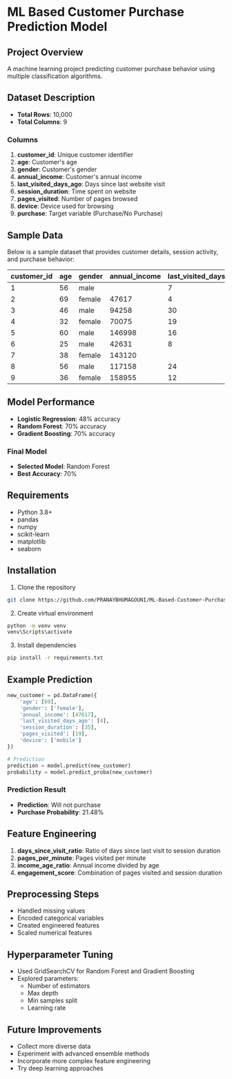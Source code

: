 # ML Based Customer Purchase Prediction Model

## Project Overview
A machine learning project predicting customer purchase behavior using multiple classification algorithms.

## Dataset Description
- **Total Rows**: 10,000
- **Total Columns**: 9

### Columns
1. **customer_id**: Unique customer identifier
2. **age**: Customer's age
3. **gender**: Customer's gender
4. **annual_income**: Customer's annual income
5. **last_visited_days_ago**: Days since last website visit
6. **session_duration**: Time spent on website
7. **pages_visited**: Number of pages browsed
8. **device**: Device used for browsing
9. **purchase**: Target variable (Purchase/No Purchase)

## Sample Data

Below is a sample dataset that provides customer details, session activity, and purchase behavior:

| customer_id | age | gender  | annual_income | last_visited_days_ago | session_duration | pages_visited | device   | purchase |
|-------------|-----|---------|---------------|------------------------|------------------|---------------|----------|----------|
| 1           | 56  | male    |               | 7                      | 17               | 15            | desktop  | 0        |
| 2           | 69  | female  | 47617         | 4                      | 35               | 19            | mobile   | 0        |
| 3           | 46  | male    | 94258         | 30                     |                  | 15            | mobile   | 0        |
| 4           | 32  | female  | 70075         | 19                     | 4                | 12            | mobile   | 0        |
| 5           | 60  | male    | 146998        | 16                     | 51               |               | mobile   | 0        |
| 6           | 25  | male    | 42631         | 8                      | 31               | 16            | desktop  | 1        |
| 7           | 38  | female  | 143120        |                        | 31               | 6             | desktop  | 1        |
| 8           | 56  | male    | 117158        | 24                     | 9                | 20            | tablet   | 0        |
| 9           | 36  | female  | 158955        | 12                     | 31               | 15            | desktop  | 0        |


## Model Performance
- **Logistic Regression**: 48% accuracy
- **Random Forest**: 70% accuracy
- **Gradient Boosting**: 70% accuracy

### Final Model
- **Selected Model**: Random Forest
- **Best Accuracy**: 70%

## Requirements
- Python 3.8+
- pandas
- numpy
- scikit-learn
- matplotlib
- seaborn

## Installation
1. Clone the repository
```bash
git clone https://github.com/PRANAYBHUMAGOUNI/ML-Based-Customer-Purchase-Prediction-Model/
```

2. Create virtual environment
```bash
python -m venv venv
venv\Scripts\activate
```

3. Install dependencies
```bash
pip install -r requirements.txt
```

## Example Prediction
```python
new_customer = pd.DataFrame({
    'age': [69],
    'gender': ['female'],
    'annual_income': [47617],
    'last_visited_days_ago': [4],
    'session_duration': [35],
    'pages_visited': [19],
    'device': ['mobile']
})

# Prediction
prediction = model.predict(new_customer)
probability = model.predict_proba(new_customer)
```

### Prediction Result
- **Prediction**: Will not purchase
- **Purchase Probability**: 21.48%

## Feature Engineering
1. **days_since_visit_ratio**: Ratio of days since last visit to session duration
2. **pages_per_minute**: Pages visited per minute
3. **income_age_ratio**: Annual income divided by age
4. **engagement_score**: Combination of pages visited and session duration

## Preprocessing Steps
- Handled missing values
- Encoded categorical variables
- Created engineered features
- Scaled numerical features

## Hyperparameter Tuning
- Used GridSearchCV for Random Forest and Gradient Boosting
- Explored parameters:
  - Number of estimators
  - Max depth
  - Min samples split
  - Learning rate

## Future Improvements
- Collect more diverse data
- Experiment with advanced ensemble methods
- Incorporate more complex feature engineering
- Try deep learning approaches
